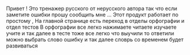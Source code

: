 Привет ! Это тренажер русского от нерусского автора так что если заметите ошибки прошу сообщить мне ...
Этот продукт работает по простому , На главной странице есть переход в отделы орфографии и отдел тестов
В орфографии все легко нажимаете читаете изучаете учите и так далее
в тесте тоже все легко что выучили то ответили можно выбрать слово ошибку и так далее 
словрь со временем будет развиваться 